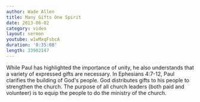 ```yaml
--- 
author: Wade Allen 
title: Many Gifts One Spirit 
date: 2013-06-02 
category: video
layout: sermon
youtube: w1wMxqFsbcA
duration: '0:35:08'
length: 33902147
---
```


While Paul has highlighted the importance of unity, he also understands that a variety of expressed gifts are necessary. In Ephesians 4:7-12, Paul clarifies the building of God's people. God distributes gifts to his people to strengthen the church. The purpose of all church leaders (both paid and volunteer) is to equip the people to do the ministry of the church.